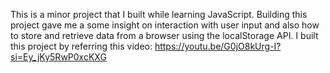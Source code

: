 This is a minor project that I built while learning JavaScript. Building this project gave me a some insight on interaction with user input and also how to store and retrieve data from a browser using the localStorage API. 
I built this project by referring this video: https://youtu.be/G0jO8kUrg-I?si=Ey_jKy5RwP0xcKXG
